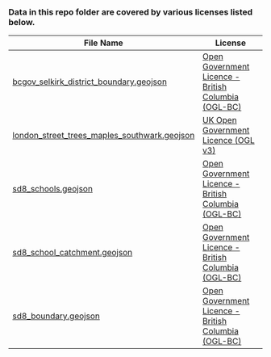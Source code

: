 ### Data in this repo folder are covered by various licenses listed below.

File Name | License
------------ | -------------
[bcgov_selkirk_district_boundary.geojson](https://github.com/danagerous/geojson-library/blob/master/data/bcgov_selkirk_district_boundary.geojson) | [Open Government Licence - British Columbia (OGL-BC)](https://www2.gov.bc.ca/gov/content/data/open-data/open-government-licence-bc)
[london_street_trees_maples_southwark.geojson](https://github.com/danagerous/geojson-library/blob/master/data/london_street_trees_maples_southwark.geojson) | [UK Open Government Licence (OGL v3)](http://www.nationalarchives.gov.uk/doc/open-government-licence/version/3/)
[sd8_schools.geojson](https://github.com/danagerous/geojson-library/blob/master/data/sd8_schools.geojson) | [Open Government Licence - British Columbia (OGL-BC)](https://www2.gov.bc.ca/gov/content/data/open-data/open-government-licence-bc)
[sd8_school_catchment.geojson](https://github.com/danagerous/geojson-library/blob/master/data/sd8_school_catchment.geojson) | [Open Government Licence - British Columbia (OGL-BC)](https://www2.gov.bc.ca/gov/content/data/open-data/open-government-licence-bc)
[sd8_boundary.geojson](https://github.com/danagerous/geojson-library/blob/master/data/sd8_boundary.geojson) | [Open Government Licence - British Columbia (OGL-BC)](https://www2.gov.bc.ca/gov/content/data/open-data/open-government-licence-bc)
